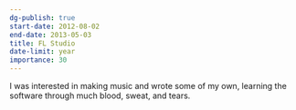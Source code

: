 ```yaml
---
dg-publish: true
start-date: 2012-08-02
end-date: 2013-05-03
title: FL Studio
date-limit: year
importance: 30
---
```


I was interested in making music and wrote some of my own, learning the software through much blood, sweat, and tears.